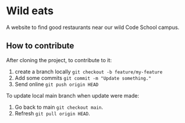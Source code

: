# Wild eats

A website to find good restaurants near our wild Code School campus.

## How to contribute

After cloning the project, to contribute to it:

1. create a branch locally `git checkout -b feature/my-feature`
2. Add some commits `git commit -m "Update something."`
3. Send online `git push origin HEAD`

To update local main branch when update were made:

1. Go back to main `git checkout main`.
2. Refresh `git pull origin HEAD`.
